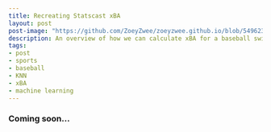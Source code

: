 ```yaml
---
title: Recreating Statscast xBA
layout: post
post-image: "https://github.com/ZoeyZwee/zoeyzwee.github.io/blob/54962301a94cbfb1601fc21202ae74a38c2626fa/assets/images/xBA%20heatmap.png?raw=true"
description: An overview of how we can calculate xBA for a baseball swing using same techniques as Statscast.
tags:
- post
- sports
- baseball
- KNN
- xBA
- machine learning
---
```


### Coming soon...